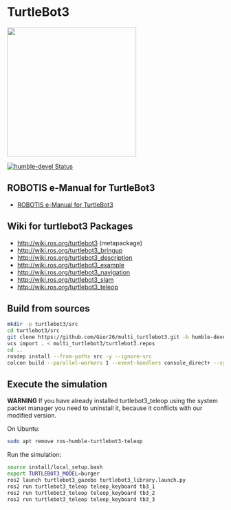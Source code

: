 # TurtleBot3
<img src="https://github.com/ROBOTIS-GIT/emanual/blob/master/assets/images/platform/turtlebot3/logo_turtlebot3.png" width="300">


[![humble-devel Status](https://github.com/ROBOTIS-GIT/turtlebot3/workflows/humble-devel/badge.svg)](https://github.com/ROBOTIS-GIT/turtlebot3/tree/humble-devel)

## ROBOTIS e-Manual for TurtleBot3
- [ROBOTIS e-Manual for TurtleBot3](http://turtlebot3.robotis.com/)

## Wiki for turtlebot3 Packages
- http://wiki.ros.org/turtlebot3 (metapackage)
- http://wiki.ros.org/turtlebot3_bringup
- http://wiki.ros.org/turtlebot3_description
- http://wiki.ros.org/turtlebot3_example
- http://wiki.ros.org/turtlebot3_navigation
- http://wiki.ros.org/turtlebot3_slam
- http://wiki.ros.org/turtlebot3_teleop

## Build from sources

```bash
mkdir -p turtlebot3/src
cd turtlebot3/src
git clone https://github.com/Gior26/multi_turtlebot3.git -b humble-devel
vcs import . < multi_turtlebot3/turtlebot3.repos
cd ..
rosdep install --from-paths src -y --ignore-src
colcon build --parallel-workers 1 --event-handlers console_direct+ --symlink-install
```

## Execute the simulation

**WARNING** If you have already installed turtlebot3\_teleop using the system
packet manager you need to uninstall it, because it conflicts with our
modified version.

On Ubuntu:

```bash
sudo apt remove ros-humble-turtlebot3-teleop
```

Run the simulation:

```bash
source install/local_setup.bash
export TURTLEBOT3_MODEL=burger
ros2 launch turtlebot3_gazebo turtlebot3_library.launch.py
ros2 run turtlebot3_teleop teleop_keyboard tb3_1
ros2 run turtlebot3_teleop teleop_keyboard tb3_2
ros2 run turtlebot3_teleop teleop_keyboard tb3_3
```
